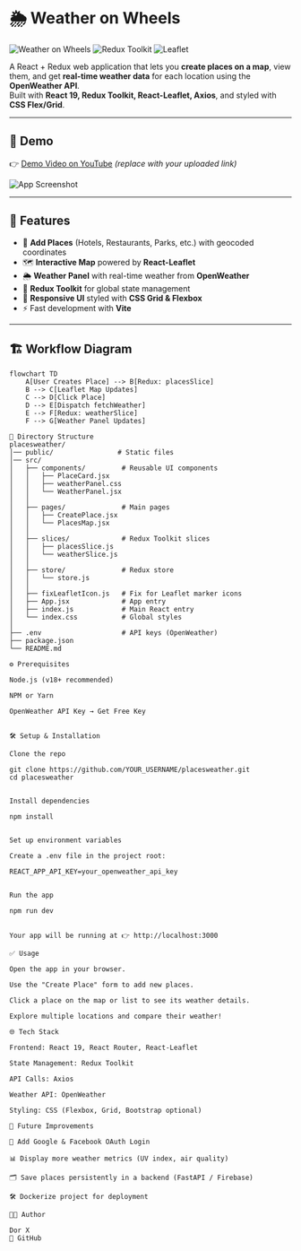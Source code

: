 # 🌦️ Weather on Wheels

![Weather on Wheels](https://img.shields.io/badge/React-19-blue?style=flat-square&logo=react) 
![Redux Toolkit](https://img.shields.io/badge/Redux_Toolkit-%23764ABC.svg?style=flat-square&logo=redux&logoColor=white)
![Leaflet](https://img.shields.io/badge/Leaflet-Map-green?style=flat-square&logo=leaflet)

A React + Redux web application that lets you **create places on a map**, view them, and get **real-time weather data** for each location using the **OpenWeather API**.  
Built with **React 19, Redux Toolkit, React-Leaflet, Axios**, and styled with **CSS Flex/Grid**.

---

## 📸 Demo

👉 [Demo Video on YouTube](https://your-demo-link-here.com) *(replace with your uploaded link)*  

![App Screenshot](https://via.placeholder.com/900x400?text=Weather+on+Wheels+Demo)  

---

## 🚀 Features

- 📍 **Add Places** (Hotels, Restaurants, Parks, etc.) with geocoded coordinates  
- 🗺️ **Interactive Map** powered by **React-Leaflet**  
- 🌦️ **Weather Panel** with real-time weather from **OpenWeather**  
- 🔄 **Redux Toolkit** for global state management  
- 🎨 **Responsive UI** styled with **CSS Grid & Flexbox**  
- ⚡ Fast development with **Vite**  

---

## 🏗️ Workflow Diagram

```mermaid
flowchart TD
    A[User Creates Place] --> B[Redux: placesSlice]
    B --> C[Leaflet Map Updates]
    C --> D[Click Place]
    D --> E[Dispatch fetchWeather]
    E --> F[Redux: weatherSlice]
    F --> G[Weather Panel Updates]

📂 Directory Structure 
placesweather/
│── public/                # Static files
│── src/
│   ├── components/         # Reusable UI components
│   │   ├── PlaceCard.jsx
│   │   ├── weatherPanel.css
│   │   └── WeatherPanel.jsx
│   │
│   ├── pages/              # Main pages
│   │   ├── CreatePlace.jsx
│   │   └── PlacesMap.jsx
│   │
│   ├── slices/             # Redux Toolkit slices
│   │   ├── placesSlice.js
│   │   └── weatherSlice.js
│   │
│   ├── store/              # Redux store
│   │   └── store.js
│   │
│   ├── fixLeafletIcon.js   # Fix for Leaflet marker icons
│   ├── App.jsx             # App entry
│   ├── index.js            # Main React entry
│   └── index.css           # Global styles
│
├── .env                    # API keys (OpenWeather)
├── package.json
└── README.md

⚙️ Prerequisites

Node.js (v18+ recommended)

NPM or Yarn

OpenWeather API Key → Get Free Key


🛠️ Setup & Installation

Clone the repo

git clone https://github.com/YOUR_USERNAME/placesweather.git
cd placesweather


Install dependencies

npm install


Set up environment variables

Create a .env file in the project root:

REACT_APP_API_KEY=your_openweather_api_key


Run the app

npm run dev


Your app will be running at 👉 http://localhost:3000

✅ Usage

Open the app in your browser.

Use the "Create Place" form to add new places.

Click a place on the map or list to see its weather details.

Explore multiple locations and compare their weather!

🌐 Tech Stack

Frontend: React 19, React Router, React-Leaflet

State Management: Redux Toolkit

API Calls: Axios

Weather API: OpenWeather

Styling: CSS (Flexbox, Grid, Bootstrap optional)

🚧 Future Improvements

🔑 Add Google & Facebook OAuth Login

📊 Display more weather metrics (UV index, air quality)

🗂️ Save places persistently in a backend (FastAPI / Firebase)

🛠️ Dockerize project for deployment

👨‍💻 Author

Dor X
🔗 GitHub
